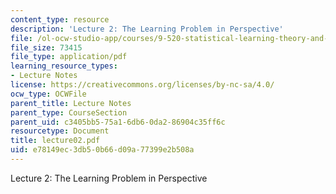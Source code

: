 ```yaml
---
content_type: resource
description: 'Lecture 2: The Learning Problem in Perspective'
file: /ol-ocw-studio-app/courses/9-520-statistical-learning-theory-and-applications-spring-2003/e78149ec3db50b66d09a77399e2b508a_lecture02.pdf
file_size: 73415
file_type: application/pdf
learning_resource_types:
- Lecture Notes
license: https://creativecommons.org/licenses/by-nc-sa/4.0/
ocw_type: OCWFile
parent_title: Lecture Notes
parent_type: CourseSection
parent_uid: c3405bb5-75a1-6db6-0da2-86904c35ff6c
resourcetype: Document
title: lecture02.pdf
uid: e78149ec-3db5-0b66-d09a-77399e2b508a
---
```

Lecture 2: The Learning Problem in Perspective